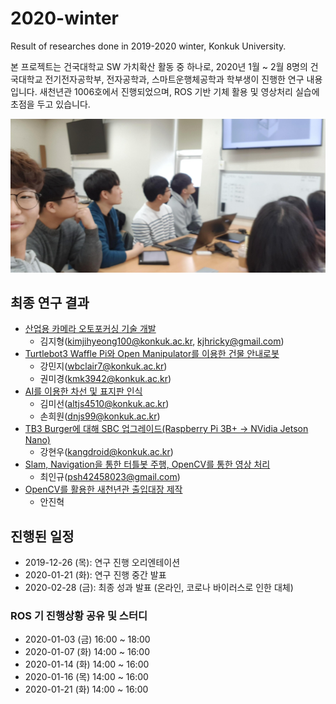 # 2020-winter

Result of researches done in 2019-2020 winter, Konkuk University.

본 프로젝트는 건국대학교 SW 가치확산 활동 중 하나로, 2020년 1월 ~ 2월 8명의 건국대학교 전기전자공학부, 전자공학과, 스마트운행체공학과 학부생이 진행한 연구 내용입니다. 새천년관 1006호에서 진행되었으며, ROS 기반 기체 활용 및 영상처리 실습에 초점을 두고 있습니다.

![Team Image](images/team-1006.png)

## 최종 연구 결과

- [산업용 카메라 오토포커싱 기술 개발](김지형/)
  - 김지형(kimjihyeong100@konkuk.ac.kr, kjhricky@gmail.com)
- [Turtlebot3 Waffle Pi와 Open Manipulator를 이용한 건물 안내로봇](강민지-권미경/)
  - 강민지(wbclair7@konkuk.ac.kr)
  - 권미경(kmk3942@konkuk.ac.kr)
- [AI를 이용한 차선 및 표지판 인식](김미선-손희원/)
  - 김미선(altjs4510@konkuk.ac.kr)
  - 손희원(dnjs99@konkuk.ac.kr)
- [TB3 Burger에 대해 SBC 업그레이드(Raspberry Pi 3B+ -> NVidia Jetson Nano)](Hyun%20Woo%20Kang/)
  - 강현우(kangdroid@konkuk.ac.kr)
- [Slam, Navigation을 통한 터틀봇 주행, OpenCV를 통한 영상 처리](최인규/)
  - 최인규(psh42458023@gmail.com)
- [OpenCV를 활용한 새천년관 출입대장 제작](안진혁/)
  - 안진혁

## 진행된 일정

- 2019-12-26 (목): 연구 진행 오리엔테이션
- 2020-01-21 (화): 연구 진행 중간 발표
- 2020-02-28 (금): 최종 성과 발표 (온라인, 코로나 바이러스로 인한 대체)

### ROS 기 진행상황 공유 및 스터디

- 2020-01-03 (금) 16:00 ~ 18:00
- 2020-01-07 (화) 14:00 ~ 16:00
- 2020-01-14 (화) 14:00 ~ 16:00
- 2020-01-16 (목) 14:00 ~ 16:00
- 2020-01-21 (화) 14:00 ~ 16:00
